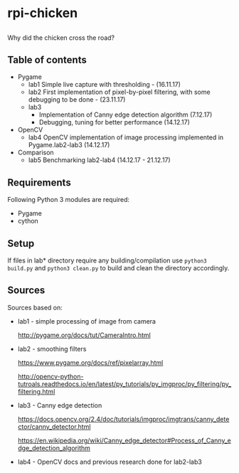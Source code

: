 # rpi-chicken
##
Why did the chicken cross the road?

## Table of contents

* Pygame
    - lab1 Simple live capture with thresholding - (16.11.17)
    - lab2 First implementation of pixel-by-pixel filtering, with some debugging to be done - (23.11.17)
    - lab3 
        - Implementation of Canny edge detection algorithm (7.12.17)
        - Debugging, tuning for better performance (14.12.17)
* OpenCV 
    - lab4 OpenCV implementation of image processing implemented in Pygame.lab2-lab3 (14.12.17)
* Comparison
    - lab5 Benchmarking lab2-lab4 (14.12.17 - 21.12.17)
    
    

## Requirements
Following Python 3 modules are required:

* Pygame
* cython

## Setup
If files in lab* directory require any building/compilation use `python3 build.py` and `python3 clean.py` to build and clean the directory accordingly.



## Sources
Sources based on:

* lab1 - simple processing of image from camera

    http://pygame.org/docs/tut/CameraIntro.html

* lab2 - smoothing filters

    https://www.pygame.org/docs/ref/pixelarray.html

    http://opencv-python-tutroals.readthedocs.io/en/latest/py_tutorials/py_imgproc/py_filtering/py_filtering.html

* lab3 - Canny edge detection
    
    https://docs.opencv.org/2.4/doc/tutorials/imgproc/imgtrans/canny_detector/canny_detector.html
    
    https://en.wikipedia.org/wiki/Canny_edge_detector#Process_of_Canny_edge_detection_algorithm
    
* lab4 - OpenCV docs and previous research done for lab2-lab3
    
    
    
